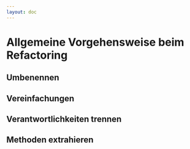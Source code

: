 ```yaml
---
layout: doc
---
```

# Allgemeine Vorgehensweise beim Refactoring

## Umbenennen

## Vereinfachungen

## Verantwortlichkeiten trennen

## Methoden extrahieren
